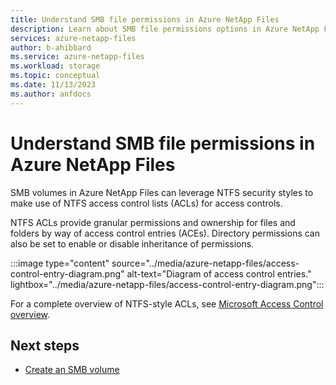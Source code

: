 ```yaml
---
title: Understand SMB file permissions in Azure NetApp Files
description: Learn about SMB file permissions options in Azure NetApp Files.   
services: azure-netapp-files
author: b-ahibbard
ms.service: azure-netapp-files
ms.workload: storage
ms.topic: conceptual
ms.date: 11/13/2023
ms.author: anfdocs
---
```


# Understand SMB file permissions in Azure NetApp Files 

SMB volumes in Azure NetApp Files can leverage NTFS security styles to make use of NTFS access control lists (ACLs) for access controls. 

NTFS ACLs provide granular permissions and ownership for files and folders by way of access control entries (ACEs). Directory permissions can also be set to enable or disable inheritance of permissions.

:::image type="content" source="../media/azure-netapp-files/access-control-entry-diagram.png" alt-text="Diagram of access control entries." lightbox="../media/azure-netapp-files/access-control-entry-diagram.png":::

For a complete overview of NTFS-style ACLs, see [Microsoft Access Control overview](/windows/security/identity-protection/access-control/access-control).

## Next steps 

* [Create an SMB volume](azure-netapp-files-create-volumes-smb.md)